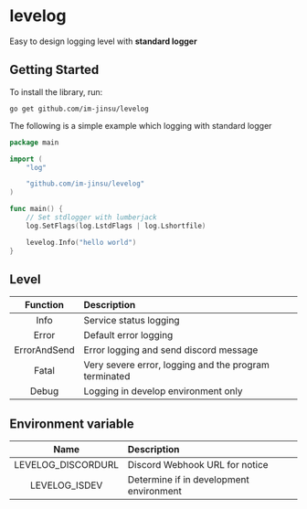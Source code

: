 # levelog  
Easy to design logging level with **standard logger**

## Getting Started
To install the library, run:  
```
go get github.com/im-jinsu/levelog
```  
The following is a simple example which logging with standard logger
```go
package main

import (
	"log"

	"github.com/im-jinsu/levelog"
)

func main() {
	// Set stdlogger with lumberjack
	log.SetFlags(log.LstdFlags | log.Lshortfile)

	levelog.Info("hello world")
}
```  
## Level  
Function | Description
:---:|:---
Info | Service status logging
Error | Default error logging
ErrorAndSend | Error logging and send discord message
Fatal | Very severe error, logging and the program terminated
Debug | Logging in develop environment only  
  
## Environment variable  
Name | Description
:---:|:---
LEVELOG_DISCORDURL | Discord Webhook URL for notice
LEVELOG_ISDEV | Determine if in development environment  